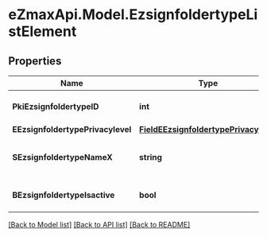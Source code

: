 
# eZmaxApi.Model.EzsignfoldertypeListElement

## Properties

Name | Type | Description | Notes
------------ | ------------- | ------------- | -------------
**PkiEzsignfoldertypeID** | **int** | The unique ID of the Ezsignfoldertype. | 
**EEzsignfoldertypePrivacylevel** | [**FieldEEzsignfoldertypePrivacylevel**](FieldEEzsignfoldertypePrivacylevel.md) |  | 
**SEzsignfoldertypeNameX** | **string** | The name of the Ezsignfoldertype in the language of the requester | 
**BEzsignfoldertypeIsactive** | **bool** | Whether the Ezsignfoldertype is active or not | 

[[Back to Model list]](../README.md#documentation-for-models)
[[Back to API list]](../README.md#documentation-for-api-endpoints)
[[Back to README]](../README.md)

